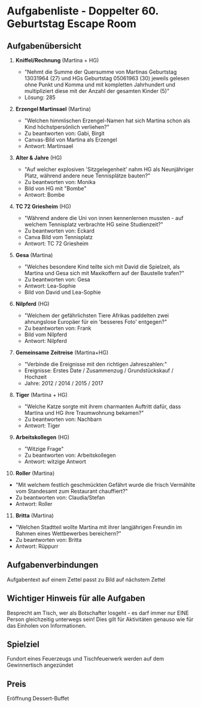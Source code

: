 # Aufgabenliste - Doppelter 60. Geburtstag Escape Room

## Aufgabenübersicht

1. **Kniffel/Rechnung** (Martina + HG)
   - "Nehmt die Summe der Quersumme von Martinas Geburtstag 13031964 (27) und HGs Geburtstag 05061963 (30) jeweils gelesen ohne Punkt und Komma und mit kompletten Jahrhundert und multipliziert diese mit der Anzahl der gesamten Kinder (5)"
   - Lösung: 285

2. **Erzengel Martinsael** (Martina)
   - "Welchen himmlischen Erzengel-Namen hat sich Martina schon als Kind höchstpersönlich verliehen?"
   - Zu beantworten von: Gabi, Birgit
   - Canvas-Bild von Martina als Erzengel
   - Antwort: Martinsael

3. **Alter & Jahre** (HG)
   - "Auf welcher explosiven 'Sitzgelegenheit' nahm HG als Neunjähriger Platz, während andere neue Tennisplätze bauten?"
   - Zu beantworten von: Monika
   - Bild von HG mit "Bombe"
   - Antwort: Bombe

4. **TC 72 Griesheim** (HG)
   - "Während andere die Uni von innen kennenlernen mussten - auf welchem Tennisplatz verbrachte HG seine Studienzeit?"
   - Zu beantworten von: Eckard
   - Canva Bild vom Tennisplatz
   - Antwort: TC 72 Griesheim

5. **Gesa** (Martina)
   - "Welches besondere Kind teilte sich mit David die Spielzeit, als Martina und Gesa sich mit Maxikoffern auf der Baustelle trafen?"
   - Zu beantworten von: Gesa
   - Antwort: Lea-Sophie
   - Bild von David und Lea-Sophie

6. **Nilpferd** (HG)
   - "Welchem der gefährlichsten Tiere Afrikas paddelten zwei ahnungslose Europäer für ein 'besseres Foto' entgegen?"
   - Zu beantworten von: Frank
   - Bild vom Nilpferd
   - Antwort: Nilpferd

7. **Gemeinsame Zeitreise** (Martina+HG)
   - "Verbinde die Ereignisse mit den richtigen Jahreszahlen:"
   - Ereignisse: Erstes Date / Zusammenzug / Grundstückskauf / Hochzeit
   - Jahre: 2012 / 2014 / 2015 / 2017

8. **Tiger** (Martina + HG)
   - "Welche Katze sorgte mit ihrem charmanten Auftritt dafür, dass Martina und HG ihre Traumwohnung bekamen?"
   - Zu beantworten von: Nachbarn
   - Antwort: Tiger

9. **Arbeitskollegen** (HG)
   - "Witzige Frage"
   - Zu beantworten von: Arbeitskollegen
   - Antwort: witzige Antwort

10. **Roller** (Martina)
   - "Mit welchem festlich geschmückten Gefährt wurde die frisch Vermählte vom Standesamt zum Restaurant chauffiert?"
   - Zu beantworten von: Claudia/Stefan
   - Antwort: Roller

11. **Britta** (Martina)
   - "Welchen Stadtteil wollte Martina mit ihrer langjährigen Freundin im Rahmen eines Wettbewerbes bereichern?"
   - Zu beantworten von: Britta
   - Antwort: Rüppurr

## Aufgabenverbindungen
Aufgabentext auf einem Zettel passt zu Bild auf nächstem Zettel

## Wichtiger Hinweis für alle Aufgaben
Besprecht am Tisch, wer als Botschafter losgeht - es darf immer nur EINE Person gleichzeitig unterwegs sein! Dies gilt für Aktivitäten genauso wie für das Einholen von Informationen.

## Spielziel
Fundort eines Feuerzeugs und Tischfeuerwerk werden auf dem Gewinnertisch angezündet

## Preis
Eröffnung Dessert-Buffet
